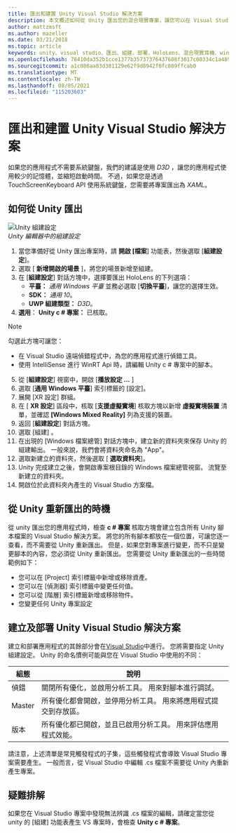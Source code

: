 ```yaml
---
title: 匯出和建置 Unity Visual Studio 解決方案
description: 本文概述如何從 Unity 匯出您的混合現實專案，讓您可以在 Visual Studio 中建立和部署。
author: mattzmsft
ms.author: mazeller
ms.date: 03/21/2018
ms.topic: article
keywords: unity、visual studio、匯出、組建、部署、HoloLens、混合現實耳機、windows mixed reality 耳機、虛擬實境耳機、UWP、部署
ms.openlocfilehash: 78410da352b1cce1377b35737376437608f3017c00334c1a489ede26d5170d2d
ms.sourcegitcommit: a1c086aa83d381129e62f9d8942f0fc889ffcab0
ms.translationtype: MT
ms.contentlocale: zh-TW
ms.lasthandoff: 08/05/2021
ms.locfileid: "115203603"
---
```

# <a name="exporting-and-building-a-unity-visual-studio-solution"></a>匯出和建置 Unity Visual Studio 解決方案

如果您的應用程式不需要系統鍵盤，我們的建議是使用 *D3D* ，讓您的應用程式使用較少的記憶體，並縮短啟動時間。 不過，如果您是透過 TouchScreenKeyboard API 使用系統鍵盤，您需要將專案匯出為 *XAML*。

## <a name="how-to-export-from-unity"></a>如何從 Unity 匯出

![Unity 組建設定](images/unitybuildsettings-300px.png)<br>
*Unity 編輯器中的組建設定*

1. 當您準備好從 Unity 匯出專案時，請 **開啟 [檔案**] 功能表，然後選取 [**組建設定**]。
2. 選取 [ **新增開啟的場景** ]，將您的場景新增至組建。
3. 在 [**組建設定**] 對話方塊中，選擇要匯出 HoloLens 的下列選項：
   * **平臺：** *通用 Windows 平臺* 並務必選取 [**切換平臺**]，讓您的選擇生效。
   * **SDK：** *通用 10*。
   * **UWP 組建類型：** *D3D*。
4. **選用**： **Unity c # 專案：** 已核取。

>[!NOTE]
>勾選此方塊可讓您：
>* 在 Visual Studio 遠端偵錯程式中，為您的應用程式進行偵錯工具。
>* 使用 IntelliSense 進行 WinRT Api 時，請編輯 Unity c # 專案中的腳本。

5. 從 [**組建設定**] 視窗中，開啟 [**播放設定 ...** ]
6. 選取 [**通用 Windows 平臺**] 索引標籤的 [設定]。
7. 展開 [XR 設定] 群組。
8. 在 [ **XR 設定**] 區段中，核取 [**支援虛擬實境**] 核取方塊以新增 **虛擬實境裝置** 清單，並確認 **[Windows Mixed Reality]** 列為支援的裝置。
9. 返回 [**組建設定**] 對話方塊。
10. 選取 [組建]  。
11. 在出現的 [Windows 檔案總管] 對話方塊中，建立新的資料夾來保存 Unity 的組建輸出。 一般來說，我們會將資料夾命名為 "App"。
12. 選取新建立的資料夾，然後選取 [ **選取資料夾**]。
13. Unity 完成建立之後，會開啟專案根目錄的 Windows 檔案總管視窗。 流覽至新建立的資料夾。
14. 開啟位於此資料夾內產生的 Visual Studio 方案檔。

## <a name="when-to-re-export-from-unity"></a>從 Unity 重新匯出的時機

從 unity 匯出您的應用程式時，檢查 **c # 專案** 核取方塊會建立包含所有 Unity 腳本檔案的 Visual Studio 解決方案。 將您的所有腳本都放在一個位置，可讓您逐一查看，而不需要從 Unity 重新匯出。 但是，如果您對專案進行變更，而不只是變更腳本的內容，您必須從 Unity 重新匯出。 您需要從 Unity 重新匯出的一些時間範例如下：
* 您可以在 [Project] 索引標籤中新增或移除資產。
* 您可以在 [偵測器] 索引標籤中變更任何值。
* 您可以從 [階層] 索引標籤新增或移除物件。
* 您變更任何 Unity 專案設定

## <a name="building-and-deploying-a-unity-visual-studio-solution"></a>建立及部署 Unity Visual Studio 解決方案

建立和部署應用程式的其餘部分會在[Visual Studio](../platform-capabilities-and-apis/using-visual-studio.md)中進行。 您將需要指定 Unity 組建設定。 Unity 的命名慣例可能與您在 Visual Studio 中使用的不同：

|  組態  |  說明 | 
|----------|----------|
|  偵錯  |  關閉所有優化，並啟用分析工具。 用來對腳本進行調試。 | 
|  Master  |  所有優化都會開啟，並停用分析工具。 用來將應用程式提交到存放區。 | 
|  版本  |  所有優化都已開啟，並且已啟用分析工具。 用來評估應用程式效能。 | 

請注意，上述清單是常見觸發程式的子集，這些觸發程式會導致 Visual Studio 專案需要產生。 一般而言，從 Visual Studio 中編輯 .cs 檔案不需要從 Unity 內重新產生專案。

## <a name="troubleshooting"></a>疑難排解

如果您在 Visual Studio 專案中發現無法辨識 .cs 檔案的編輯，請確定當您從 unity 的 [組建] 功能表產生 VS 專案時，會檢查 **Unity c # 專案**。
